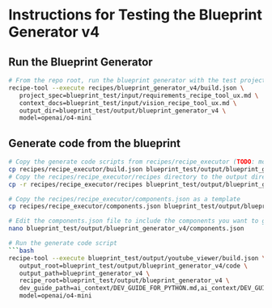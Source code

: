 # Instructions for Testing the Blueprint Generator v4

## Run the Blueprint Generator

```bash
# From the repo root, run the blueprint generator with the test project
recipe-tool --execute recipes/blueprint_generator_v4/build.json \
   project_spec=blueprint_test/input/requirements_recipe_tool_ux.md \
   context_docs=blueprint_test/input/vision_recipe_tool_ux.md \
   output_dir=blueprint_test/output/blueprint_generator_v4 \
   model=openai/o4-mini
```

## Generate code from the blueprint

````bash
# Copy the generate code scripts from recipes/recipe_executor (TODO: move to a common location)
cp recipes/recipe_executor/build.json blueprint_test/output/blueprint_generator_v4/
# Copy the recipes/recipe_executor/recipes directory to the output directory
cp -r recipes/recipe_executor/recipes blueprint_test/output/blueprint_generator_v4/

# Copy the recipes/recipe_executor/components.json as a template
cp recipes/recipe_executor/components.json blueprint_test/output/blueprint_generator_v4/

# Edit the components.json file to include the components you want to generate
nano blueprint_test/output/blueprint_generator_v4/components.json

# Run the generate code script
```bash
recipe-tool --execute blueprint_test/output/youtube_viewer/build.json \
   output_root=blueprint_test/output/blueprint_generator_v4/code \
   output_path=blueprint_generator_v4 \
   recipe_root=blueprint_test/output/blueprint_generator_v4 \
   dev_guide_path=ai_context/DEV_GUIDE_FOR_PYTHON.md,ai_context/DEV_GUIDE_FOR_WEB.md \
   model=openai/o4-mini
````
